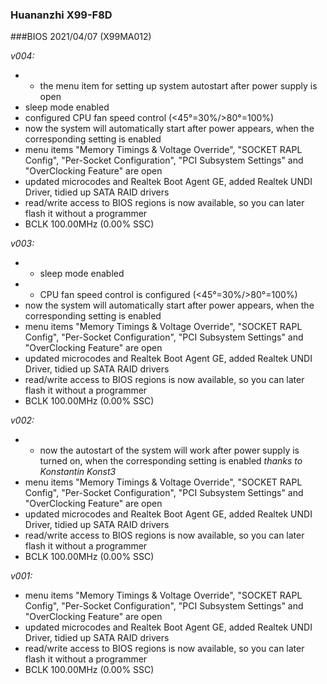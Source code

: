 ### Huananzhi X99-F8D
###BIOS 2021/04/07 (X99MA012)

*v004:*
* + the menu item for setting up system autostart after power supply is open
* sleep mode enabled
* configured CPU fan speed control (<45°=30%/>80°=100%)
* now the system will automatically start after power appears, when the corresponding setting is enabled
* menu items "Memory Timings & Voltage Override", "SOCKET RAPL Config", "Per-Socket Configuration", "PCI Subsystem Settings" and "OverClocking Feature" are open
* updated microcodes and Realtek Boot Agent GE, added Realtek UNDI Driver, tidied up SATA RAID drivers
* read/write access to BIOS regions is now available, so you can later flash it without a programmer
* BCLK 100.00MHz (0.00% SSC)

*v003:*
* + sleep mode enabled
* + CPU fan speed control is configured (<45°=30%/>80°=100%)
* now the system will automatically start after power appears, when the corresponding setting is enabled
* menu items "Memory Timings & Voltage Override", "SOCKET RAPL Config", "Per-Socket Configuration", "PCI Subsystem Settings" and "OverClocking Feature" are open
* updated microcodes and Realtek Boot Agent GE, added Realtek UNDI Driver, tidied up SATA RAID drivers
* read/write access to BIOS regions is now available, so you can later flash it without a programmer
* BCLK 100.00MHz (0.00% SSC)

*v002:*
* + now the autostart of the system will work after power supply is turned on, when the corresponding setting is enabled *thanks to Konstantin Konst3*
* menu items "Memory Timings & Voltage Override", "SOCKET RAPL Config", "Per-Socket Configuration", "PCI Subsystem Settings" and "OverClocking Feature" are open
* updated microcodes and Realtek Boot Agent GE, added Realtek UNDI Driver, tidied up SATA RAID drivers
* read/write access to BIOS regions is now available, so you can later flash it without a programmer
* BCLK 100.00MHz (0.00% SSC)

*v001:*
* menu items "Memory Timings & Voltage Override", "SOCKET RAPL Config", "Per-Socket Configuration", "PCI Subsystem Settings" and "OverClocking Feature" are open
* updated microcodes and Realtek Boot Agent GE, added Realtek UNDI Driver, tidied up SATA RAID drivers
* read/write access to BIOS regions is now available, so you can later flash it without a programmer
* BCLK 100.00MHz (0.00% SSC)